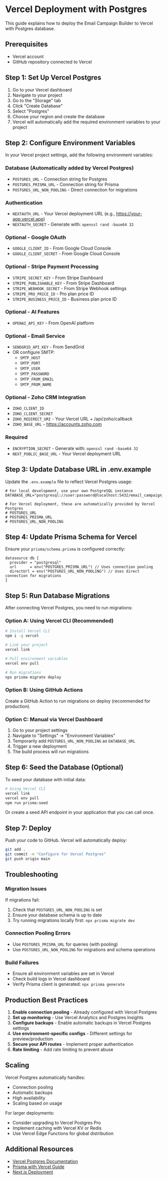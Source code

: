 # Vercel Deployment with Postgres

This guide explains how to deploy the Email Campaign Builder to Vercel with Postgres database.

## Prerequisites

- Vercel account
- GitHub repository connected to Vercel

## Step 1: Set Up Vercel Postgres

1. Go to your Vercel dashboard
2. Navigate to your project
3. Go to the "Storage" tab
4. Click "Create Database"
5. Select "Postgres"
6. Choose your region and create the database
7. Vercel will automatically add the required environment variables to your project

## Step 2: Configure Environment Variables

In your Vercel project settings, add the following environment variables:

### Database (Automatically added by Vercel Postgres)
- `POSTGRES_URL` - Connection string for Postgres
- `POSTGRES_PRISMA_URL` - Connection string for Prisma
- `POSTGRES_URL_NON_POOLING` - Direct connection for migrations

### Authentication
- `NEXTAUTH_URL` - Your Vercel deployment URL (e.g., https://your-app.vercel.app)
- `NEXTAUTH_SECRET` - Generate with: `openssl rand -base64 32`

### Optional - Google OAuth
- `GOOGLE_CLIENT_ID` - From Google Cloud Console
- `GOOGLE_CLIENT_SECRET` - From Google Cloud Console

### Optional - Stripe Payment Processing
- `STRIPE_SECRET_KEY` - From Stripe Dashboard
- `STRIPE_PUBLISHABLE_KEY` - From Stripe Dashboard
- `STRIPE_WEBHOOK_SECRET` - From Stripe Webhook settings
- `STRIPE_PRO_PRICE_ID` - Pro plan price ID
- `STRIPE_BUSINESS_PRICE_ID` - Business plan price ID

### Optional - AI Features
- `OPENAI_API_KEY` - From OpenAI platform

### Optional - Email Service
- `SENDGRID_API_KEY` - From SendGrid
- OR configure SMTP:
  - `SMTP_HOST`
  - `SMTP_PORT`
  - `SMTP_USER`
  - `SMTP_PASSWORD`
  - `SMTP_FROM_EMAIL`
  - `SMTP_FROM_NAME`

### Optional - Zoho CRM Integration
- `ZOHO_CLIENT_ID`
- `ZOHO_CLIENT_SECRET`
- `ZOHO_REDIRECT_URI` - Your Vercel URL + /api/zoho/callback
- `ZOHO_BASE_URL` - https://accounts.zoho.com

### Required
- `ENCRYPTION_SECRET` - Generate with: `openssl rand -base64 32`
- `NEXT_PUBLIC_BASE_URL` - Your Vercel deployment URL

## Step 3: Update Database URL in .env.example

Update the `.env.example` file to reflect Vercel Postgres usage:

```env
# For local development, use your own PostgreSQL instance
DATABASE_URL="postgresql://user:password@localhost:5432/email_campaign_db"

# For Vercel deployment, these are automatically provided by Vercel Postgres
# POSTGRES_URL
# POSTGRES_PRISMA_URL
# POSTGRES_URL_NON_POOLING
```

## Step 4: Update Prisma Schema for Vercel

Ensure your `prisma/schema.prisma` is configured correctly:

```prisma
datasource db {
  provider = "postgresql"
  url      = env("POSTGRES_PRISMA_URL") // Uses connection pooling
  directUrl = env("POSTGRES_URL_NON_POOLING") // Uses direct connection for migrations
}
```

## Step 5: Run Database Migrations

After connecting Vercel Postgres, you need to run migrations:

### Option A: Using Vercel CLI (Recommended)
```bash
# Install Vercel CLI
npm i -g vercel

# Link your project
vercel link

# Pull environment variables
vercel env pull

# Run migrations
npx prisma migrate deploy
```

### Option B: Using GitHub Actions
Create a GitHub Action to run migrations on deploy (recommended for production).

### Option C: Manual via Vercel Dashboard
1. Go to your project settings
2. Navigate to "Settings" → "Environment Variables"
3. Temporarily add `POSTGRES_URL_NON_POOLING` as `DATABASE_URL`
4. Trigger a new deployment
5. The build process will run migrations

## Step 6: Seed the Database (Optional)

To seed your database with initial data:

```bash
# Using Vercel CLI
vercel link
vercel env pull
npm run prisma:seed
```

Or create a seed API endpoint in your application that you can call once.

## Step 7: Deploy

Push your code to GitHub. Vercel will automatically deploy:

```bash
git add .
git commit -m "Configure for Vercel Postgres"
git push origin main
```

## Troubleshooting

### Migration Issues
If migrations fail:
1. Check that `POSTGRES_URL_NON_POOLING` is set
2. Ensure your database schema is up to date
3. Try running migrations locally first: `npx prisma migrate dev`

### Connection Pooling Errors
- Use `POSTGRES_PRISMA_URL` for queries (with pooling)
- Use `POSTGRES_URL_NON_POOLING` for migrations and schema operations

### Build Failures
- Ensure all environment variables are set in Vercel
- Check build logs in Vercel dashboard
- Verify Prisma client is generated: `npx prisma generate`

## Production Best Practices

1. **Enable connection pooling** - Already configured with Vercel Postgres
2. **Set up monitoring** - Use Vercel Analytics and Postgres Insights
3. **Configure backups** - Enable automatic backups in Vercel Postgres settings
4. **Use environment-specific configs** - Different settings for preview/production
5. **Secure your API routes** - Implement proper authentication
6. **Rate limiting** - Add rate limiting to prevent abuse

## Scaling

Vercel Postgres automatically handles:
- Connection pooling
- Automatic backups
- High availability
- Scaling based on usage

For larger deployments:
- Consider upgrading to Vercel Postgres Pro
- Implement caching with Vercel KV or Redis
- Use Vercel Edge Functions for global distribution

## Additional Resources

- [Vercel Postgres Documentation](https://vercel.com/docs/storage/vercel-postgres)
- [Prisma with Vercel Guide](https://www.prisma.io/docs/guides/deployment/deployment-guides/deploying-to-vercel)
- [Next.js Deployment](https://nextjs.org/docs/deployment)
